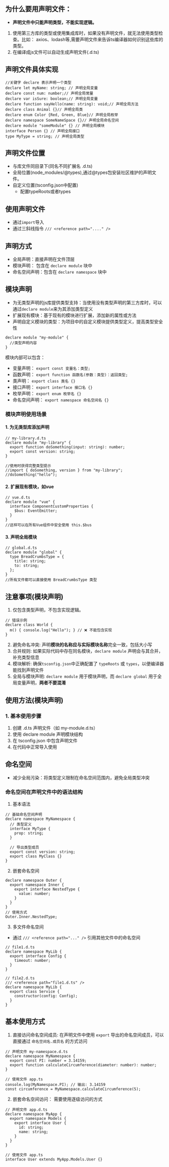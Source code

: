 ## 为什么要用声明文件：
* **声明文件中只能声明类型，不能实现逻辑。**

1. 使用第三方库的类型或使用集成库时，如果没有声明文件，就无法使用类型检查。比如： axios、lodash等,需要声明文件来告诉ts编译器如何识别这些库的类型。
2. 在编译成js文件可以自动生成声明文件(.d.ts)
## 声明文件具体实现
```
//关键字 declare 表示声明一个类型
declare let myName: string; // 声明全局变量
declare const num: number;// 声明全局常量
declare var isSure: boolean;// 声明全局变量
declare function sayHello(name: string): void;// 声明全局方法
declare class Animal {}// 声明全局类
declare enum Color {Red, Green, Blue}// 声明全局枚举
declare namespace SomeNameSpace {}// 声明全局命名空间
declare module "someModule" {} // 声明全局模块
interface Person {} // 声明全局接口
type MyType = string; // 声明全局类型
```
## 声明文件位置
* 与库文件同目录下(同名不同扩展名 .d.ts)
* 全局位置(node_modules/@types),通过@types包安装社区维护的声明文件。
* 自定义位置(tsconfig.json中配置)
  * 配置typeRoots或者types
## 使用声明文件
* 通过`import`导入
* 通过三斜线指令 `/// <reference path="...." />`

## ‌声明方式‌
* 全局声明：直接声明在文件顶层
* 模块声明： 包含在 `declare module` 块中
* 命名空间声明：包含在 `declare namespace` 块中
## 模块声明
* 为无类型声明的js库提供类型支持：当使用没有类型声明的第三方库时，可以通过`declare module`来为其添加类型定义
* 扩展现有模块：基于现有的模块进行扩展，添加新的属性或方法
* 声明自定义模块的类型：为项目中的自定义模块提供类型定义，提高类型安全性

```
declare module "my-module" {
  //类型声明内容
}
```
模块内部可以包含： 
* 变量声明： `export const 变量名：类型;`
* 函数声明： `export function 函数名(参数：类型)：返回类型;`
* 类声明： `export class 类名 {}`
* 接口声明： `export interface 接口名 {}`
* 枚举声明： `export enum 枚举名 {}`
* 命名空间声明： `export namespace 命名空间名 {}`

### 模块声明使用场景
#### 1. 为无类型库添加声明
```
// my-library.d.ts
declare module "my-library" {
  export function doSomething(input: string): number;
  export const version: string;
}

//使用时获得完整类型提示
//import { doSomething, version } from "my-library";
//doSomething("hello");
```
#### 2. 扩展现有模块，如vue
```
// vue.d.ts
declare module "vue" {
  interface ComponentCustomProperties {
    $bus: EventEmitter;
  }
}
//这样可以在所有Vue组件中安全使用 this.$bus
```
#### 3. 声明全局模块
```
// global.d.ts
declare module "global" {
  type BreadCrumbsType = {
    title: string;
    to: string;
  };
}
//所有文件都可以直接使用 BreadCrumbsType 类型

```
## 注意事项(模块声明)
1. 仅包含类型声明，不包含实现逻辑。
```
// 错误示例
declare class World {
  m() { console.log("Hello"); } // ❌ 不能包含实现
}
```
2. 避免命名冲突: 声明**模块的名称应与实际模块名称**完全一致，包括大小写
3. 合并规则: 如果实际代码中存在同名模块，`declare module` 声明会与其合并，补充类型信息
4. 模块解析: 确保`tsconfig.json`中正确配置了 `typeRoots` 或 `types`，以便编译器能找到声明文件
5. 全局与模块声明: `declare module` 用于模块声明，而 `declare global` 用于全局变量声明，**两者不要混淆**

## 使用方法(模块声明)
### 1. 基本使用步骤
1. 创建 .d.ts 声明文件（如 my-module.d.ts）
2. 使用 declare module 声明模块结构
3. 在 tsconfig.json 中包含声明文件
4. 在代码中正常导入使用

## 命名空间
* 减少全局污染：将类型定义限制在命名空间范围内，避免全局类型冲突

### 命名空间在声明文件中的语法结构
1. 基本语法
```
// 基础命名空间声明
declare namespace MyNamespace {
  // 类型定义
  interface MyType {
    prop: string;
  }
  
  // 导出类型成员
  export const version: string;
  export class MyClass {}
}
```
2.  嵌套命名空间
```
declare namespace Outer {
  export namespace Inner {
    export interface NestedType {
      value: number;
    }
  }
}
// 使用方式
Outer.Inner.NestedType;
```
3. 多文件命名空间
* 通过 `/// <reference path="..." />` 引用其他文件中的命名空间
```
// file1.d.ts
declare namespace MyLib {
  export interface Config {
    timeout: number;
  }
}

// file2.d.ts
/// <reference path="file1.d.ts" />
declare namespace MyLib {
  export class Service {
    constructor(config: Config);
  }
}
```
## 基本使用方式
1. 直接访问命名空间成员‌:
   在声明文件中使用 `export` 导出的命名空间成员，可以直接通过 `命名空间名.成员名` 的方式访问
```
// 声明文件 my-namespace.d.ts
declare namespace MyNamespace {
  export const PI: number = 3.14159;
  export function calculateCircumference(diameter: number): number;
}

// 使用文件 app.ts
console.log(MyNamespace.PI); // 输出: 3.14159
const circumference = MyNamespace.calculateCircumference(5);
```
2. 嵌套命名空间访问‌：
   需要使用逐级访问的方式
```
// 声明文件 app.d.ts
declare namespace MyApp {
  export namespace Models {
    export interface User {
      id: string;
      name: string;
    }
  }
}

// 使用文件 app.ts
interface User extends MyApp.Models.User {}
```
